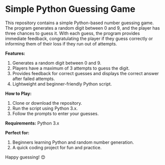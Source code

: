 # Simple Python Guessing Game
This repository contains a simple Python-based number guessing game. The program generates a random digit between 0 and 9, and the player has three chances to guess it. With each guess, the program provides immediate feedback, congratulating the player if they guess correctly or informing them of their loss if they run out of attempts.

**Features:**

1. Generates a random digit between 0 and 9.
2. Players have a maximum of 3 attempts to guess the digit.
3. Provides feedback for correct guesses and displays the correct answer after failed attempts.
4. Lightweight and beginner-friendly Python script.


**How to Play:**

1. Clone or download the repository.
2. Run the script using Python 3.x.
3. Follow the prompts to enter your guesses.


**Requirements:** Python 3.x


**Perfect for:**
1. Beginners learning Python and random number generation.
2. A quick coding project for fun and practice.


Happy guessing! 😊